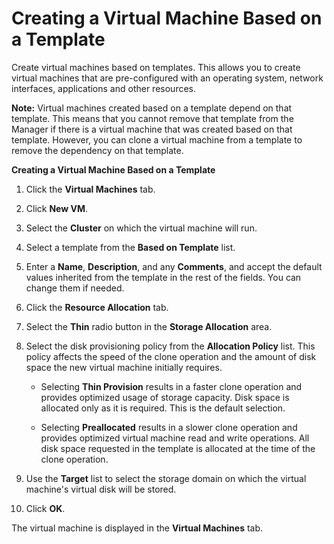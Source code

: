 # Creating a Virtual Machine Based on a Template

Create virtual machines based on templates. This allows you to create virtual machines that are pre-configured with an operating system, network interfaces, applications and other resources.

**Note:** Virtual machines created based on a template depend on that template. This means that you cannot remove that template from the Manager if there is a virtual machine that was created based on that template. However, you can clone a virtual machine from a template to remove the dependency on that template.

**Creating a Virtual Machine Based on a Template**

1. Click the **Virtual Machines** tab.

2. Click **New VM**.

3. Select the **Cluster** on which the virtual machine will run.

4. Select a template from the **Based on Template** list.

5. Enter a **Name**, **Description**, and any **Comments**, and accept the default values inherited from the template in the rest of the fields. You can change them if needed.

6. Click the **Resource Allocation** tab.

7. Select the **Thin** radio button in the **Storage Allocation** area.

8. Select the disk provisioning policy from the **Allocation Policy** list. This policy affects the speed of the clone operation and the amount of disk space the new virtual machine initially requires.

    * Selecting **Thin Provision** results in a faster clone operation and provides optimized usage of storage capacity. Disk space is allocated only as it is required. This is the default selection.

    * Selecting **Preallocated** results in a slower clone operation and provides optimized virtual machine read and write operations. All disk space requested in the template is allocated at the time of the clone operation.

9. Use the **Target** list to select the storage domain on which the virtual machine's virtual disk will be stored.

10. Click **OK**.

The virtual machine is displayed in the **Virtual Machines** tab.
